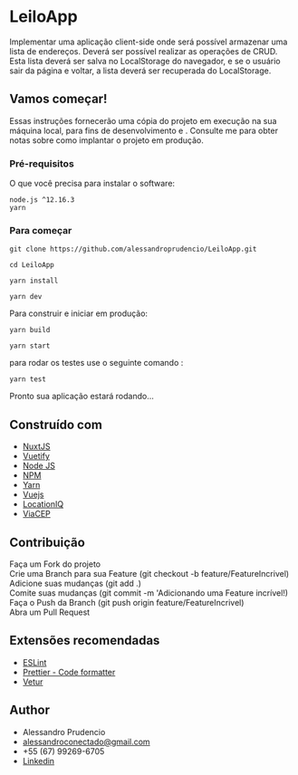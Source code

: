 # LeiloApp

Implementar uma aplicação client-side onde será possível armazenar uma lista de endereços. Deverá ser
possível realizar as operações de CRUD. Esta lista deverá ser salva no LocalStorage do navegador, e se o
usuário sair da página e voltar, a lista deverá ser recuperada do LocalStorage. 
 <!-- <img width="790"  src="https://github.com/alessandroprudencio/My-Lung/blob/master/preview_system.gif" /> -->

## Vamos começar!

Essas instruções fornecerão uma cópia do projeto em execução na sua máquina local, para fins de desenvolvimento e . Consulte me  para obter notas sobre como implantar o projeto em produção.


### Pré-requisitos

O que você precisa para instalar o software:

```
node.js ^12.16.3
yarn

```

### Para começar

```
git clone https://github.com/alessandroprudencio/LeiloApp.git
```

```
cd LeiloApp
```

```
yarn install
```

```
yarn dev
```

Para construir e iniciar em produção:


```
yarn build
```

```
yarn start
```

para rodar os testes use o seguinte comando :

```
yarn test
```

Pronto sua aplicação estará  rodando...


## Construído com

* [NuxtJS](https://nuxtjs.org/)
* [Vuetify ](https://vuetifyjs.com/)
* [Node JS](https://nodejs.org/)
* [NPM](https://www.npmjs.com/)
* [Yarn](https://yarnpkg.com/)
* [Vuejs](https://vuejs.org/)
* [LocationIQ](https://my.locationiq.com/)
* [ViaCEP](https://viacep.com.br/)


## Contribuição

Faça um Fork do projeto\
Crie uma Branch para sua Feature (git checkout -b feature/FeatureIncrivel)\
Adicione suas mudanças (git add .)\
Comite suas mudanças (git commit -m 'Adicionando uma Feature incrível!)\
Faça o Push da Branch (git push origin feature/FeatureIncrivel)\
Abra um Pull Request

## Extensões recomendadas

* [ESLint](https://marketplace.visualstudio.com/items?itemName=dbaeumer.vscode-eslint)
* [Prettier - Code formatter ](https://marketplace.visualstudio.com/items?itemName=esbenp.prettier-vscode)
* [Vetur](https://marketplace.visualstudio.com/items?itemName=octref.vetur)

## Author

* Alessandro Prudencio 
* alessandroconectado@gmail.com
* +55 (67) 99269-6705
* [Linkedin](https://www.linkedin.com/in/alessandro-prudencio/)


